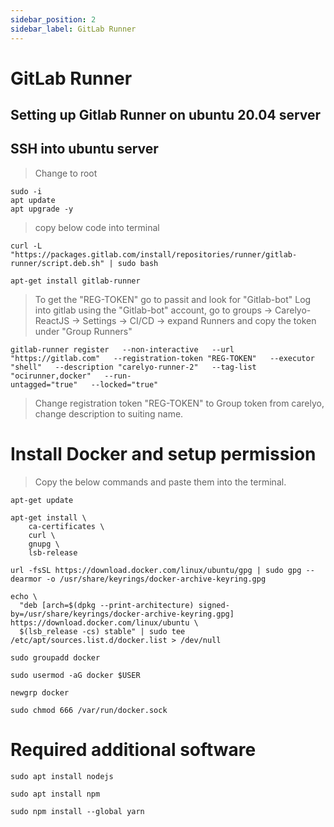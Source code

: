 ```yaml
---
sidebar_position: 2
sidebar_label: GitLab Runner
---
```


# GitLab Runner

## Setting up Gitlab Runner on ubuntu 20.04 server

## SSH into ubuntu server
> Change to root
```
sudo -i
apt update
apt upgrade -y
```
> copy below code into terminal


```
curl -L "https://packages.gitlab.com/install/repositories/runner/gitlab-runner/script.deb.sh" | sudo bash
```


```
apt-get install gitlab-runner
```
> To get the "REG-TOKEN" go to passit and look for "Gitlab-bot"
> Log into gitlab using the "Gitlab-bot" account, go to groups -> Carelyo-ReactJS -> Settings -> CI/CD -> expand Runners and copy the token under "Group Runners"
```
gitlab-runner register   --non-interactive   --url "https://gitlab.com"   --registration-token "REG-TOKEN"   --executor "shell"   --description "carelyo-runner-2"   --tag-list "ocirunner,docker"   --run-
untagged="true"   --locked="true"
```

>Change registration token "REG-TOKEN" to Group token from carelyo, change description
to suiting name.

# Install Docker and setup permission

>Copy the below commands and paste them into the terminal.



```
apt-get update
```

```
apt-get install \
    ca-certificates \
    curl \
    gnupg \
    lsb-release
```

```
url -fsSL https://download.docker.com/linux/ubuntu/gpg | sudo gpg --dearmor -o /usr/share/keyrings/docker-archive-keyring.gpg
```

```
echo \
  "deb [arch=$(dpkg --print-architecture) signed-by=/usr/share/keyrings/docker-archive-keyring.gpg] https://download.docker.com/linux/ubuntu \
  $(lsb_release -cs) stable" | sudo tee /etc/apt/sources.list.d/docker.list > /dev/null
  ```

```
sudo groupadd docker
```

```
sudo usermod -aG docker $USER
```

```
newgrp docker
```

```
sudo chmod 666 /var/run/docker.sock
```


# Required additional software

```
sudo apt install nodejs
```
```
sudo apt install npm
```
```
sudo npm install --global yarn
```
